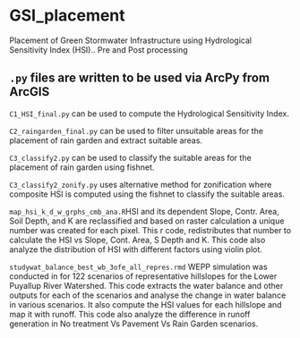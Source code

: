 # GSI_placement
Placement of Green Stormwater Infrastructure using Hydrological Sensitivity Index (HSI).. Pre and Post processing

## ```.py``` files are written to be used via ArcPy from ArcGIS

```C1_HSI_final.py``` can be used to compute the Hydrological Sensitivity Index.

```C2_raingarden_final.py``` can be used to filter unsuitable areas for the placement of rain garden and extract suitable areas.

```C3_classify2.py``` can be used to classify the suitable areas for the placement of rain garden using fishnet.

```C3_classify2_zonify.py``` uses alternative method for zonification where composite HSI is computed using the fishnet to classify the suitable areas.

```map_hsi_k_d_w_grphs_cmb_ana.R```HSI and its dependent Slope, Contr. Area, Soil Depth, and K are reclassified and based on raster calculation a unique number was created for each pixel. This r code, redistributes that number to calculate the HSI vs Slope, Cont. Area, S Depth and K. This code also analyze the distribution of HSI with different factors using violin plot.

```studywat_balance_best_wb_3ofe_all_repres.rmd``` WEPP simulation was conducted in for 122 scenarios of representative hillslopes for the Lower Puyallup River Watershed. This code extracts the water balance and other outputs for each of the scenarios and analyse the change in water balance in various scenarios. It also compute the HSI values for each hillslope and map it with runoff. This code also analyze the difference in runoff generation in No treatment Vs Pavement Vs Rain Garden scenarios.
